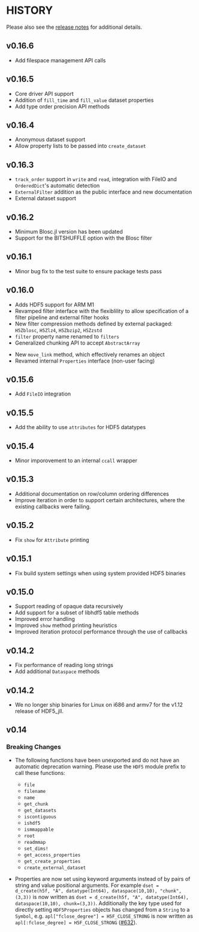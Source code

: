 # HISTORY

Please also see the [release notes](https://github.com/JuliaIO/HDF5.jl/releases) for additional details.

## v0.16.6

* Add filespace management API calls

## v0.16.5

* Core driver API support
* Addition of `fill_time` and `fill_value` dataset properties
* Add type order precision API methods

## v0.16.4

* Anonymous dataset support
* Allow property lists to be passed into `create_dataset`

## v0.16.3

* `track_order` support in `write` and `read`, integration with FileIO and `OrderedDict`'s automatic detection
* `ExternalFilter` addition as the public interface and new documentation 
* External dataset support

## v0.16.2

* Minimum Blosc.jl version has been updated
* Support for the  BITSHUFFLE option with the Blosc filter

## v0.16.1

* Minor bug fix to the test suite to ensure package tests pass

## v0.16.0

* Adds HDF5 support for ARM M1
* Revamped filter interface with the flexiblility to allow specification of a filter pipeline and external filter hooks
* New filter compression methods defined by external packaged: `H5Zblosc`, `H5Zlz4`, `H5Zbzip2`, `H5Zzstd`
* `filter` property name renamed to `filters`
* Generalized chunking API to accept `AbstractArray`
- New `move_link` method, which effectively renames an object
- Revamed internal `Properties` interface (non-user facing)

## v0.15.6

* Add `FileIO` integration

## v0.15.5

* Add the ability to use `attributes` for HDF5 datatypes

## v0.15.4

* Minor imporovement to an internal `ccall` wrapper

## v0.15.3

* Additional documentation on row/column ordering differences
* Improve iteration in order to support certain architectures, where the existing callbacks were failing.

## v0.15.2

* Fix `show` for `Attribute` printing

## v0.15.1

* Fix build system settings when using system provided HDF5 binaries

## v0.15.0

* Support reading of opaque data recursively
* Add support for a subset of libhdf5 table methods
* Improved error handling
* Improved `show` method printing heuristics
* Improved iteration protocol performance through the use of callbacks

## v0.14.2

* Fix performance of reading long strings
* Add additional `Dataspace` methods

## v0.14.2

* We no longer ship binaries for Linux on i686 and armv7 for the v1.12 release of HDF5_jll.

## v0.14

### Breaking Changes

* The following functions have been unexported and do not have an automatic deprecation warning. Please use the `HDF5` module prefix to call these functions:
  - `file`
  - `filename`
  - `name`
  - `get_chunk`
  - `get_datasets`
  - `iscontiguous`
  - `ishdf5`
  - `ismmappable`
  - `root`
  - `readmmap`
  - `set_dims!`
  - `get_access_properties`
  - `get_create_properties`
  - `create_external_dataset`

* Properties are now set using keyword arguments instead of by pairs of string and value positional arguments.
  For example `dset = d_create(h5f, "A", datatype(Int64), dataspace(10,10), "chunk", (3,3))` is now written as
  `dset = d_create(h5f, "A", datatype(Int64), dataspace(10,10), chunk=(3,3))`. Additionally the key type used for
  directly setting `HDF5Properties` objects has changed from a `String` to a `Symbol`, e.g.
  `apl["fclose_degree"] = H5F_CLOSE_STRONG` is now written as `apl[:fclose_degree] = H5F_CLOSE_STRONG` ([#632](https://github.com/JuliaIO/HDF5.jl/pull/632)).
